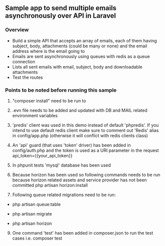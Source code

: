 ## Sample app to send multiple emails asynchronously over API in Laravel

### Overview

- Build a simple API that accepts an array of emails, each of them
  having subject, body, attachments (could be many or none) and the email
  address where is the email going to
- Emails are sent asynchronously using queues with redis as a queue connection
- Lists all sent emails with email, subject, body and
  downloadable attachments
- Test the routes


### Points to be noted before running this sample
1. "composer install" need to be run to


2. .evn file needs to be added and updated with DB and MAIL related environment variables


3. 'predis' client was used in this demo instead of default 'phpredis'. 
If you intend to use default redis client make sure to comment out 'Redis' alias in config/app.php (otherwise it will conflict with redis clients class)


4. An 'api' guard (that uses 'token' driver) has been added in config/auth.php 
and the token is used as a URI parameter in the request api_token={{your_api_token}}

   
5. In phpunit tests 'mysql' database has been used


5. Because horizon has been used so following commands needs to be run because horizon related assets and service provider has not been committed
   php artisan horizon:install


8. Following queue related migrations need to be run:
    
- php artisan queue:table

- php artisan migrate

- php artisan horizon

9. One command 'test' has been added in composer.json to run the test cases 
i.e. composer test 
